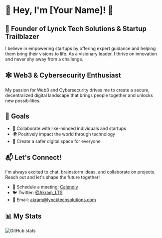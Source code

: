# 👋 Hey, I'm [Your Name]! 🚀

## 🌟 Founder of Lynck Tech Solutions & Startup Trailblazer
I believe in empowering startups by offering expert guidance and helping them bring their visions to life. As a visionary leader, I thrive on innovation and never shy away from a challenge.

## 🕸️ Web3 & Cybersecurity Enthusiast
My passion for Web3 and Cybersecurity drives me to create a secure, decentralized digital landscape that brings people together and unlocks new possibilities.

## 🎯 Goals
- 🤝 Collaborate with like-minded individuals and startups
- 🌍 Positively impact the world through technology
- 🔐 Create a safer digital space for everyone

## 📬 Let's Connect!
I'm always excited to chat, brainstorm ideas, and collaborate on projects. Reach out and let's shape the future together!

- 📅 Schedule a meeting: [Calendly](https://calendly.com/lyncktechsolutions/consultation)
- 🐦 Twitter: [@Akram_LTS](https://twitter.com/Akram_LTS)
- 📧 Email: [akram@lyncktechsolutions.com](mailto:akram@lyncktechsolutions.com)

## 📊 My Stats
![GitHub stats](https://github-readme-stats.vercel.app/api?username=AkramDevelopment&show_icons=true&theme=radical)
